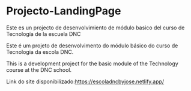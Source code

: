 # Projecto-LandingPage
Este es un projecto de desenvolvimiento de módulo basico del curso de Tecnología de la escuela DNC

Este é um projeto de desenvolvimento do módulo básico do curso de Tecnologia da escola DNC.

This is a development project for the basic module of the Technology course at the DNC school.
 
Link do site disponibilizado:https://escoladncbyjose.netlify.app/
